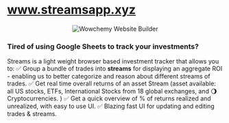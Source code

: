 # www.streamsapp.xyz
<p align="center"><img src="https://res.cloudinary.com/dl4murstw/image/upload/v1634716662/Screenshot_2021-10-20_at_3.57.35_PM_nxsbkx.png" alt="Wowchemy Website Builder"></p>

### Tired of using Google Sheets to track your investments?

Streams is a light weight browser based investment tracker that allows you to:
:white_check_mark: Group a bundle of trades into **streams** for displaying an aggregate ROI - enabling us to better categorize and reason about different streams of trades.
:white_check_mark: Get real time overall returns of an asset Stream (asset available: all US stocks, ETFs, International Stocks from 18 global exchanges, and :waning_gibbous_moon: Cryptocurrencies. )
:white_check_mark: Get a quick overview of % of returns realized and unrealized, with easy to use UI.
:white_check_mark: Blazing fast UI for updating and editing trades & streams.
